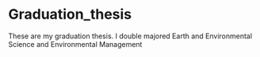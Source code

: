 # Graduation_thesis
These are my graduation thesis. I double majored Earth and Environmental Science and Environmental Management
